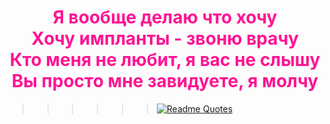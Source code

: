 
<h1 align="center" style="color: deeppink">
Я вообще делаю что хочу<br>
Хочу импланты - звоню врачу<br>
Кто меня не любит, я вас не слышу<br>
Вы просто мне завидуете, я молчу </h1>

>>>>>>[![Readme Quotes](https://quotes-github-readme.vercel.app/api?type=horizontal&theme=dark)](https://github.com/piyushsuthar/github-readme-quotes)

